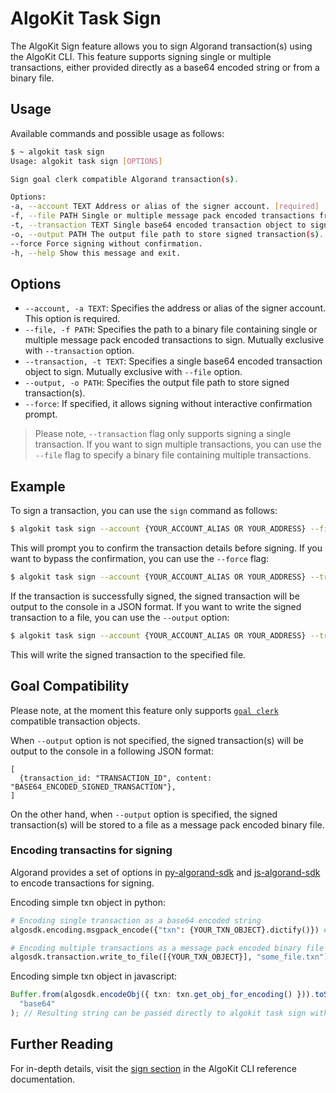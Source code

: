 # AlgoKit Task Sign

The AlgoKit Sign feature allows you to sign Algorand transaction(s) using the AlgoKit CLI. This feature supports signing single or multiple transactions, either provided directly as a base64 encoded string or from a binary file.

## Usage

Available commands and possible usage as follows:

```bash
$ ~ algokit task sign
Usage: algokit task sign [OPTIONS]

Sign goal clerk compatible Algorand transaction(s).

Options:
-a, --account TEXT Address or alias of the signer account. [required]
-f, --file PATH Single or multiple message pack encoded transactions from binary file to sign.
-t, --transaction TEXT Single base64 encoded transaction object to sign.
-o, --output PATH The output file path to store signed transaction(s).
--force Force signing without confirmation.
-h, --help Show this message and exit.
```

## Options

- `--account, -a TEXT`: Specifies the address or alias of the signer account. This option is required.
- `--file, -f PATH`: Specifies the path to a binary file containing single or multiple message pack encoded transactions to sign. Mutually exclusive with `--transaction` option.
- `--transaction, -t TEXT`: Specifies a single base64 encoded transaction object to sign. Mutually exclusive with `--file` option.
- `--output, -o PATH`: Specifies the output file path to store signed transaction(s).
- `--force`: If specified, it allows signing without interactive confirmation prompt.

> Please note, `--transaction` flag only supports signing a single transaction. If you want to sign multiple transactions, you can use the `--file` flag to specify a binary file containing multiple transactions.

## Example

To sign a transaction, you can use the `sign` command as follows:

```bash
$ algokit task sign --account {YOUR_ACCOUNT_ALIAS OR YOUR_ADDRESS} --file {PATH_TO_BINARY_FILE_CONTAINING_TRANSACTIONS}
```

This will prompt you to confirm the transaction details before signing. If you want to bypass the confirmation, you can use the `--force` flag:

```bash
$ algokit task sign --account {YOUR_ACCOUNT_ALIAS OR YOUR_ADDRESS} --transaction {YOUR_BASE64_ENCODED_TRANSACTION} --force
```

If the transaction is successfully signed, the signed transaction will be output to the console in a JSON format. If you want to write the signed transaction to a file, you can use the `--output` option:

```bash
$ algokit task sign --account {YOUR_ACCOUNT_ALIAS OR YOUR_ADDRESS} --transaction {YOUR_BASE64_ENCODED_TRANSACTION} --output /path/to/output/file
```

This will write the signed transaction to the specified file.

## Goal Compatibility

Please note, at the moment this feature only supports [`goal clerk`](https://dev.algorand.co/algokit/algokit-cli/goal/) compatible transaction objects.

When `--output` option is not specified, the signed transaction(s) will be output to the console in a following JSON format:

```
[
  {transaction_id: "TRANSACTION_ID", content: "BASE64_ENCODED_SIGNED_TRANSACTION"},
]
```

On the other hand, when `--output` option is specified, the signed transaction(s) will be stored to a file as a message pack encoded binary file.

### Encoding transactins for signing

Algorand provides a set of options in [py-algorand-sdk](https://github.com/algorand/py-algorand-sdk) and [js-algorand-sdk](https://github.com/algorand/js-algorand-sdk) to encode transactions for signing.

Encoding simple txn object in python:

```py
# Encoding single transaction as a base64 encoded string
algosdk.encoding.msgpack_encode({"txn": {YOUR_TXN_OBJECT}.dictify()}) # Resulting string can be passed directly to algokit task sign with --transaction flag

# Encoding multiple transactions as a message pack encoded binary file
algosdk.transaction.write_to_file([{YOUR_TXN_OBJECT}], "some_file.txn") # Resulting file path can be passed directly to algokit sign with --file flag
```

Encoding simple txn object in javascript:

```ts
Buffer.from(algosdk.encodeObj({ txn: txn.get_obj_for_encoding() })).toString(
  "base64"
); // Resulting string can be passed directly to algokit task sign with --transaction flag
```

## Further Reading

For in-depth details, visit the [sign section](../../cli/index.md#sign) in the AlgoKit CLI reference documentation.
